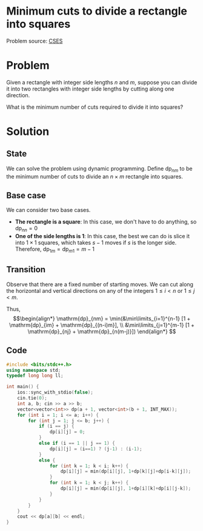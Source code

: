 # Minimum cuts to divide a rectangle into squares

Problem source: [CSES](https://cses.fi/problemset/submit/1744/)

# Problem
Given a rectangle with integer side lengths $n$ and $m$, suppose you can divide it into two rectangles with integer side lengths by cutting along one direction.

What is the minimum number of cuts required to divide it into squares?
# Solution
## State
We can solve the problem using dynamic programming. Define $\mathrm{dp}_{nm}$ to be the minimum number of cuts to divide an $n \times m$ rectangle into squares. 
## Base case
We can consider two base cases.
- **The rectangle is a square**: In this case, we don't have to do anything, so $\mathrm{dp}_{nn} = 0$
- **One of the side lengths is 1**: In this case, the best we can do is slice it into $1 \times 1$ squares, which takes $s - 1$ moves if $s$ is the longer side. Therefore, $\mathrm{dp}_{1m} = \mathrm{dp}_{m1} = m-1$
## Transition
Observe that there are a fixed number of starting moves. We can cut along the horizontal and vertical directions on any of the integers $1 \leq i < n$ or $1 \leq j < m$. 

Thus, 
$$\begin{align*}
\mathrm{dp}_{nm} = \min(&\min\limits_{i=1}^{n-1} [1 + \mathrm{dp}_{im} + \mathrm{dp}_{(n-i)m}], \\
                      &\min\limits_{j=1}^{m-1} [1 + \mathrm{dp}_{nj} + \mathrm{dp}_{n(m-j)}])
\end{align*}
$$
## Code
```cpp
#include <bits/stdc++.h>
using namespace std;
typedef long long ll;

int main() {
	ios::sync_with_stdio(false); 
	cin.tie(0);
	int a, b; cin >> a >> b;
	vector<vector<int>> dp(a + 1, vector<int>(b + 1, INT_MAX));
	for (int i = 1; i <= a; i++) {
		for (int j = 1; j <= b; j++) {
			if (i == j) {
				dp[i][j] = 0;
			}
			else if (i == 1 || j == 1) {
				dp[i][j] = (i==1) ? (j-1) : (i-1);
			}
			else {
				for (int k = 1; k < i; k++) {
					dp[i][j] = min(dp[i][j], 1+dp[k][j]+dp[i-k][j]);
				}
				for (int k = 1; k < j; k++) {
					dp[i][j] = min(dp[i][j], 1+dp[i][k]+dp[i][j-k]);
				}
			}
		}
	}
	cout << dp[a][b] << endl;
}
```

